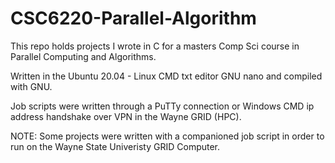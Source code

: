 # CSC6220-Parallel-Algorithm
This repo holds projects I wrote in C for a masters Comp Sci course in Parallel Computing and Algorithms.

Written in the Ubuntu 20.04 - Linux CMD txt editor GNU nano and compiled with GNU.

Job scripts were written through a PuTTy connection or Windows CMD ip address handshake over VPN in the Wayne GRID (HPC).

NOTE: Some projects were written with a companioned job script in order to run on the Wayne State Univeristy GRID Computer.
